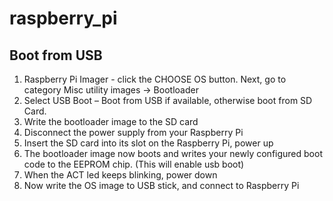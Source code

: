 # raspberry_pi

Boot from USB
----------------
1. Raspberry Pi Imager - click the CHOOSE OS button. Next, go to category Misc utility images → Bootloader
2. Select USB Boot – Boot from USB if available, otherwise boot from SD Card.
3. Write the bootloader image to the SD card
4. Disconnect the power supply from your Raspberry Pi
5. Insert the SD card into its slot on the Raspberry Pi, power up
6. The bootloader image now boots and writes your newly configured boot code to the EEPROM chip. (This will enable usb boot)
7. When the ACT led keeps blinking, power down
8. Now write the OS image to USB stick, and connect to Raspberry Pi
